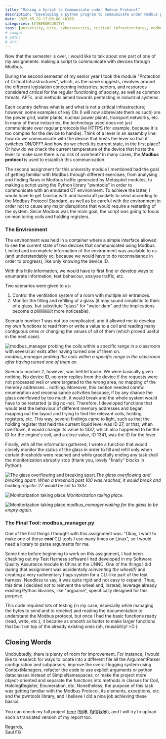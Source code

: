 ```yaml
---
title: "Making a Script to Communicate under Modbus Protocol"
description: "Developing a python program to communicate under Modbus protocol and testing it in an emulated environment."
date: 2025-05-29 17:00:00 +0100
categories: [CYBERSECURITY]
tags: [university, urjc, cybersecurity, critical infrastructures, modbus, protocol, '2025']     # TAG names should always be lowercase
# image:
# path: 
# alt: 
---
```


Now that the semester is over, I would like to talk about one part of one of my assignments: making a script to communicate with devices through Modbus.

During the second semester of my senior year I took the module "Protection of Critical Infrastructures", which, as the name suggests, revolves around the different legislation concerning industries, sectors, and resources considered critical for the regular functioning of society, as well as common threats, APTs, and methods aimed towards pentesting in industrial systems. 

Each country defines what is and what is not a critical infrastructure; however, some examples of key CIs (I will now abbreviate them as such) are the power grid, water plants, nuclear power plants, transport networks, etc. In many of these industries, the technology used does not just communicate over regular protocols like HTTPS (for example, because it is too complex for the device to handle). Think of a lever in an assembly line: how do we communicate with the device that hosts the lever so that it switches ON/OFF? And how do we check its current state, in the first place? Or how do we check the current temperature of the device that hosts the lever to make sure there is no risk of overheat? In many cases, the **Modbus protocol** is used to establish this communication.

The second assignment for this university module I mentioned had the goal of getting familiar with Modbus through different exercises, from analysing and finding flaws in Modbus traffic generated by Metasploit modules, to making a script using the Python library "pwntools" in order to communicate with an emulated OT environment. To achieve the latter, I would have to get familiar with and handcraft packets to send according to the Modbus Protocol Standard, as well as be careful with the environment in order not to cause any major disruptions that would require a restarting of the system. Since Modbus was the main goal, the script was going to focus on monitoring coils and holding registers.

### The Environment

The environment was held in a container where a simple interface allowed to see the current state of two devices that communicated using Modbus. Limited and incomplete information of the environment was available to us (and understandably so, because we would have to do reconnaisance in order to progress), like only knowing the device ID.

With this little information, we would have to first find or develop ways to enumerate information, test behaviour, analyse traffic, etc.

Two scenarios were given to us:
1. Control the ventilation system of a room with multiple air entrances.
2. Monitor the filling and refilling of a glass (it may sound simplistic to think of a glass, but substitute "glass" for "water dam" and the implications become *a biiiiiiiiiiiiiit* more noticeable).

Scenario number 1 was not too complicated, and it allowed me to develop my own functions to read from or write a value to a coil and reading many contiguous ones or changing the values of all of them (which proved useful in the next case).

![modbus_manager probing the coils within a specific range in a classroom with several air exits after having turned one of them on.](</assets/img/university/pic/modbus_manager_1.png>)_modbus_manager probing the coils within a specific range in the classroom after having turned one of them on._

Scenario number 2, however, was hell let loose. We were basically given nothing. No device ID, no error replies from the device if the requests were not processed well or were targeted to the wrong area, no mapping of the memory addresses... nothing. Moreover, this section needed careful enumeration and reconnaisance activities because, if by any chance the glass overflowed by too much, it would break and the whole system would have to be restarted (a big no-no). Therefore, I developed functions that would test the behaviour of different memory addresses and began mapping out the layout and trying to find the relevant coils, holding registers, etc. This way, several findings came to light, such as that the holding register that held the current liquid level was ID 27, or that, when overflown, it would change its value to 1337, which also happened to be the ID for the engine's coil, and a close value, ID 1341, was the ID for the lever.

Finally, with all the information gathered, I wrote a function that would closely monitor the status of the glass in order to fill and refill only when certain thresholds were reached and while gracefully ending any task shall the monitorization abruptly stop (thank you, lovely "finally" blocks in Python).

![The glass overflowing and breaking apart.](</assets/img/university/pic/modbus_manager_4.png>)_The glass overflowing and breaking apart. When a threshold past 100 was reached, it would break and holding register 27 would be set to 1337._

![Monitorization taking place.](</assets/img/university/pic/modbus_manager_2.png>)_Monitorization taking place._

![Monitorization taking place.](</assets/img/university/pic/modbus_manager_3.png>)_modbus_manager waiting for the glass to be empty again._

### The Final Tool: modbus_manager.py

One of the first things I thought with this assignment was: "Okay, I want to make one of those ***cool*** CLI tools I use many times on Linux", so I would need a library to parse arguments for me.

Some time before beginning to work on this assignment, I had been checking out my Test Harness software I had developed in my Software Quality Assurance module in China at the UNNC. One of the things I did during that assignment was accidentally *reinventing the wheel(!)* and creating a very rudimentary flags system for a CLI-like part of the test harness. Needless to say, it was quite rigid and not easy to expand. Thus, this time I decided *not* to reinvent the wheel and, instead, leverage already existing Python libraries, like "argparse", specifically designed for this purpose.

This code required lots of testing (in my case, especially while managing the bytes to send and to receive) and reading the documentation to understand the Modbus protocol, but once I had the basic functions ready (read, write, etc.), it became as smooth as butter to make larger functions that built on top of the already existing ones (oh, reusability! =D ).

## Closing Words

Undoubtedly, there is plenty of room for improvement. For instance, I would like to research for ways to locate into a different file all the ArgumentParser configuration and subparsers, improve the overall logging system using ContextManagers, refactor the code to use explicit arguments or python dataclasses instead of SimpleNamespaces, or make the project more object-oriented and separate the functions into methods in classes for Coil, HoldingRegister, Enumeration, etc. Nonetheless, the purpose of this task was getting familiar with the Modbus Protocol, its elements, exceptions, etc. and the pwntools library, and I believe I did a nice job achieving these basics.

You can check my full project [here](https://github.com/saulfernandezgarcia/modbus_manager) (很棒, 相信我😎), and I will try to upload soon a translated version of my report too.

Regards, \
Saul FG
